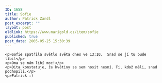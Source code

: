 ```yaml
---
ID: 1658
title: Sofie
author: Patrick Zandl
post_excerpt: ""
layout: post
oldlink: https://www.marigold.cz/item/sofie
published: true
post_date: 2005-05-25 15:30:39
---
```

	<p>Sofie spatřila světlo světa dnes ve 13:10.  Snad se jí tu bude líbit</p>
	<p>Ona se nám líbí moc!</p>
	<p>Dita konstatuje, že květiny se sem nosit nesmí. Ti, kdož měli, snad pochopili.</p>
	<p>Patrick :)
</p>